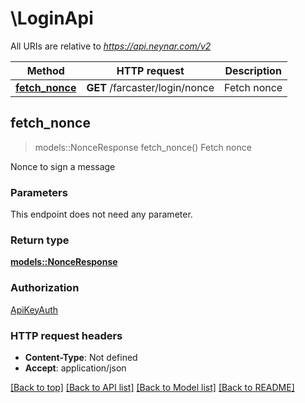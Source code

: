 # \LoginApi

All URIs are relative to *https://api.neynar.com/v2*

Method | HTTP request | Description
------------- | ------------- | -------------
[**fetch_nonce**](LoginApi.md#fetch_nonce) | **GET** /farcaster/login/nonce | Fetch nonce



## fetch_nonce

> models::NonceResponse fetch_nonce()
Fetch nonce

Nonce to sign a message

### Parameters

This endpoint does not need any parameter.

### Return type

[**models::NonceResponse**](NonceResponse.md)

### Authorization

[ApiKeyAuth](../README.md#ApiKeyAuth)

### HTTP request headers

- **Content-Type**: Not defined
- **Accept**: application/json

[[Back to top]](#) [[Back to API list]](../README.md#documentation-for-api-endpoints) [[Back to Model list]](../README.md#documentation-for-models) [[Back to README]](../README.md)

